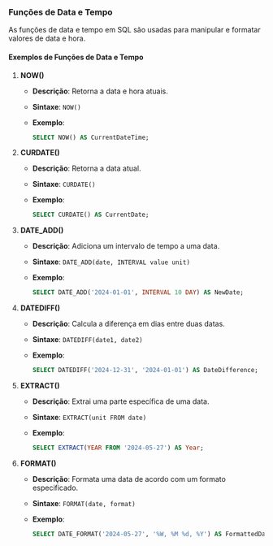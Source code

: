 ### Funções de Data e Tempo
As funções de data e tempo em SQL são usadas para manipular e formatar valores de data e hora.

#### Exemplos de Funções de Data e Tempo

1. **NOW()**
   - **Descrição**: Retorna a data e hora atuais.
   - **Sintaxe**: `NOW()`
   - **Exemplo**:

     ```sql
     SELECT NOW() AS CurrentDateTime;
     ```

2. **CURDATE()**
   - **Descrição**: Retorna a data atual.
   - **Sintaxe**: `CURDATE()`
   - **Exemplo**:

     ```sql
     SELECT CURDATE() AS CurrentDate;
     ```

3. **DATE_ADD()**
   - **Descrição**: Adiciona um intervalo de tempo a uma data.
   - **Sintaxe**: `DATE_ADD(date, INTERVAL value unit)`
   - **Exemplo**:

     ```sql
     SELECT DATE_ADD('2024-01-01', INTERVAL 10 DAY) AS NewDate;
     ```

4. **DATEDIFF()**
   - **Descrição**: Calcula a diferença em dias entre duas datas.
   - **Sintaxe**: `DATEDIFF(date1, date2)`
   - **Exemplo**:

     ```sql
     SELECT DATEDIFF('2024-12-31', '2024-01-01') AS DateDifference;
     ```

5. **EXTRACT()**
   - **Descrição**: Extrai uma parte específica de uma data.
   - **Sintaxe**: `EXTRACT(unit FROM date)`
   - **Exemplo**:

     ```sql
     SELECT EXTRACT(YEAR FROM '2024-05-27') AS Year;
     ```

6. **FORMAT()**
   - **Descrição**: Formata uma data de acordo com um formato especificado.
   - **Sintaxe**: `FORMAT(date, format)`
   - **Exemplo**:

     ```sql
     SELECT DATE_FORMAT('2024-05-27', '%W, %M %d, %Y') AS FormattedDate;
     ```
